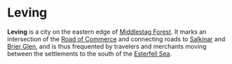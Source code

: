 # Leving

**Leving** is a city on the eastern edge of [Middlestag Forest](../../../mote/esterfell/lenya/middlestag-forest). It marks an intersection of the [Road of Commerce](../road-of-commerce) and connecting roads to [Salkinar](../salkinar) and [Brier Glen](../brier-glen), and is thus frequented by travelers and merchants moving between the settlements to the south of the [Esterfell Sea](../../../mote/esterfell/lenya/esterfell-sea).
